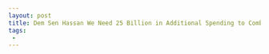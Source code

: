 ```yaml
---
layout: post
title: Dem Sen Hassan We Need 25 Billion in Additional Spending to Combat Opioid Crisis
tags:
 -
---
```


